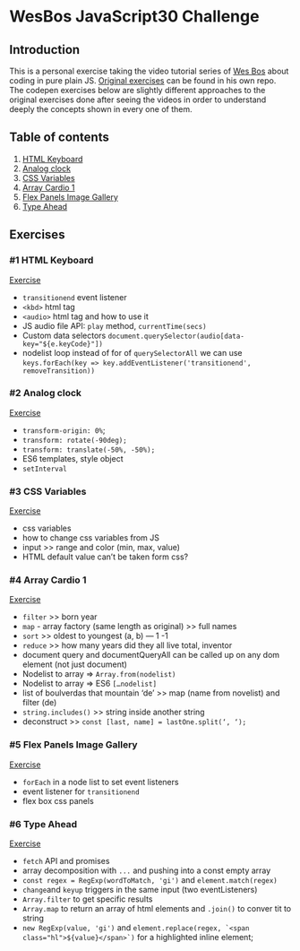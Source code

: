 # WesBos JavaScript30 Challenge

## Introduction

This is a personal exercise taking the video tutorial series of [Wes Bos](https://javascript30.com/) about coding in pure plain JS. [Original exercises](https://github.com/davidlampon/JavaScript30) can be found in his own repo. The codepen exercises below are slightly different approaches to the original exercises done after seeing the videos in order to understand deeply the concepts shown in every one of them.

## Table of contents
1. [HTML Keyboard](#html-keyboard)
2. [Analog clock](#analog-clock)
3. [CSS Variables](#css-variables)
4. [Array Cardio 1](#array-cardio-1)
5. [Flex Panels Image Gallery](#flex-panels-image-gallery)
6. [Type Ahead](#type-ahead)

## Exercises

### #1 HTML Keyboard<a name="html-keyboard"></a>
[Exercise](http://codepen.io/davidlampon/pen/LxRXzQ)

* `transitionend` event listener
* `<kbd>` html tag
* `<audio>` html tag and how to use it
* JS audio file API: `play` method, `currentTime(secs)`
* Custom data selectors `document.querySelector(audio[data-key="${e.keyCode}"])`
* nodelist loop instead of for of `querySelectorAll` we can use `keys.forEach(key => key.addEventListener('transitionend', removeTransition))`


### #2 Analog clock<a name="analog-clock"></a>
[Exercise](http://codepen.io/davidlampon/pen/apmYvJ)

* `transform-origin: 0%`;
* `transform: rotate(-90deg);`
* `transform: translate(-50%, -50%);`
* ES6 templates, style object
* `setInterval`

### #3 CSS Variables<a name="css-variables"></a>
[Exercise](http://codepen.io/davidlampon/pen/XpjOEW)

* css variables
* how to change css variables from JS
* input >> range and color (min, max, value)
* HTML default value can’t be taken form css?

### #4 Array Cardio 1<a name="array-cardio-1"></a>
[Exercise](http://codepen.io/davidlampon/pen/OWbzVL)

* `filter` >> born year
* `map` - array factory (same length as original) >> full names
* `sort` >> oldest to youngest (a, b) — 1 -1
* `reduce`  >> how many years did they all live total, inventor
* document query and documentQueryAll can be called up on any dom element (not just document)
* Nodelist to array => `Array.from(nodelist)`
* Nodelist to array => ES6 `[…nodelist]`
* list of boulverdas that mountain ‘de’ >> map (name from novelist) and filter (de)
* `string.includes()` >> string inside another string
* deconstruct >> `const [last, name] = lastOne.split(‘, ‘);`

### #5 Flex Panels Image Gallery<a name="flex-panels-image-gallery"></a>
[Exercise](http://codepen.io/davidlampon/pen/JEgJXw)

* `forEach` in a node list to set event listeners
* event listener for `transitionend`
* flex box css panels

### #6 Type Ahead<a name="type-ahead"></a>
[Exercise](https://codepen.io/davidlampon/pen/oBKoeK)

* `fetch` API and promises
* array decomposition with `...` and pushing into a const empty array
* `const regex = RegExp(wordToMatch, 'gi')` and `element.match(regex)`
* `change`and `keyup` triggers in the same input (two eventListeners)
* `Array.filter` to get specific results
* `Array.map` to return an array of html elements and `.join()` to conver tit to string
* `new RegExp(value, 'gi')` and ``element.replace(regex, `<span class="hl">${value}</span>`)`` for a highlighted inline element;

